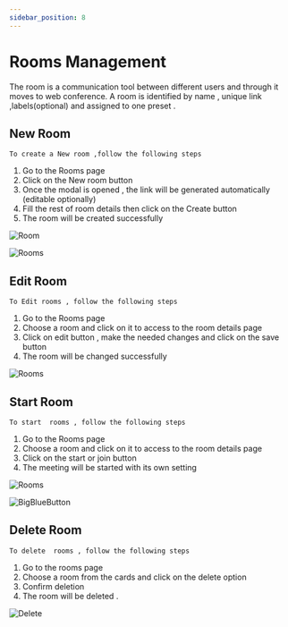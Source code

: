 ```yaml
---
sidebar_position: 8
---
```


# Rooms Management

The room is a communication tool between different users and through it moves to web conference.
A room is identified by name , unique link ,labels(optional) and assigned to one preset .

## New Room

`To create a New room ,follow the following steps`

1. Go to the Rooms page
2. Click on the New room button
3. Once the modal is opened , the link will be generated automatically (editable optionally)
4. Fill the rest of room details then click on the Create button
5. The room will be created successfully

![Room](/room/new_room.png)

![Rooms](/room/rooms.png)

## Edit Room

`To Edit rooms , follow the following steps`

1. Go to the Rooms page
2. Choose a room and click on it to access to the room details page
3. Click on edit button , make the needed changes and click on the save button
4. The room will be changed successfully

![Rooms](/room/edit_room.png)

## Start Room

`To start  rooms , follow the following steps`

1. Go to the Rooms page
2. Choose a room and click on it to access to the room details page
3. Click on the start or join button
4. The meeting will be started with its own setting 

![Rooms](/room/start.png)

![BigBlueButton](/room/join_bbb.png)

## Delete Room 

`To delete  rooms , follow the following steps`

1. Go to the rooms page
2. Choose a room from the cards and click on the delete option
3. Confirm deletion
4. The room will be deleted .

  ![Delete](/room/delete-room.png)
